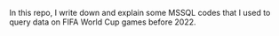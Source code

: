 In this repo, I write down and explain some MSSQL codes that I used to query data on FIFA World Cup games before 2022. 
